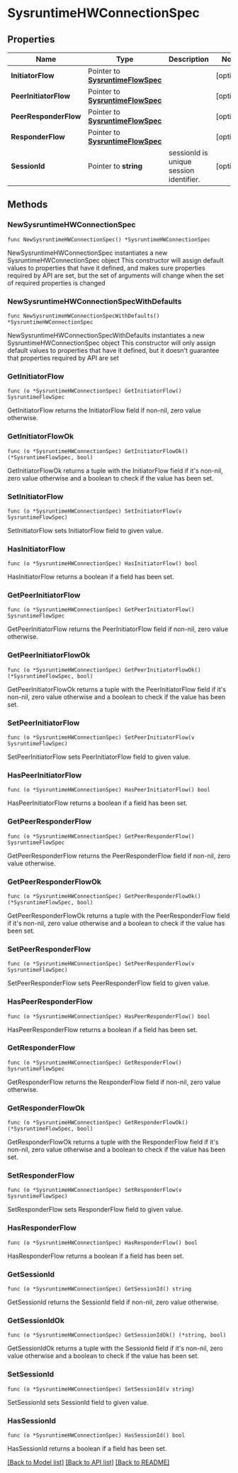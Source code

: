# SysruntimeHWConnectionSpec

## Properties

Name | Type | Description | Notes
------------ | ------------- | ------------- | -------------
**InitiatorFlow** | Pointer to [**SysruntimeFlowSpec**](sysruntimeFlowSpec.md) |  | [optional] 
**PeerInitiatorFlow** | Pointer to [**SysruntimeFlowSpec**](sysruntimeFlowSpec.md) |  | [optional] 
**PeerResponderFlow** | Pointer to [**SysruntimeFlowSpec**](sysruntimeFlowSpec.md) |  | [optional] 
**ResponderFlow** | Pointer to [**SysruntimeFlowSpec**](sysruntimeFlowSpec.md) |  | [optional] 
**SessionId** | Pointer to **string** | sessionId is unique session identifier. | [optional] 

## Methods

### NewSysruntimeHWConnectionSpec

`func NewSysruntimeHWConnectionSpec() *SysruntimeHWConnectionSpec`

NewSysruntimeHWConnectionSpec instantiates a new SysruntimeHWConnectionSpec object
This constructor will assign default values to properties that have it defined,
and makes sure properties required by API are set, but the set of arguments
will change when the set of required properties is changed

### NewSysruntimeHWConnectionSpecWithDefaults

`func NewSysruntimeHWConnectionSpecWithDefaults() *SysruntimeHWConnectionSpec`

NewSysruntimeHWConnectionSpecWithDefaults instantiates a new SysruntimeHWConnectionSpec object
This constructor will only assign default values to properties that have it defined,
but it doesn't guarantee that properties required by API are set

### GetInitiatorFlow

`func (o *SysruntimeHWConnectionSpec) GetInitiatorFlow() SysruntimeFlowSpec`

GetInitiatorFlow returns the InitiatorFlow field if non-nil, zero value otherwise.

### GetInitiatorFlowOk

`func (o *SysruntimeHWConnectionSpec) GetInitiatorFlowOk() (*SysruntimeFlowSpec, bool)`

GetInitiatorFlowOk returns a tuple with the InitiatorFlow field if it's non-nil, zero value otherwise
and a boolean to check if the value has been set.

### SetInitiatorFlow

`func (o *SysruntimeHWConnectionSpec) SetInitiatorFlow(v SysruntimeFlowSpec)`

SetInitiatorFlow sets InitiatorFlow field to given value.

### HasInitiatorFlow

`func (o *SysruntimeHWConnectionSpec) HasInitiatorFlow() bool`

HasInitiatorFlow returns a boolean if a field has been set.

### GetPeerInitiatorFlow

`func (o *SysruntimeHWConnectionSpec) GetPeerInitiatorFlow() SysruntimeFlowSpec`

GetPeerInitiatorFlow returns the PeerInitiatorFlow field if non-nil, zero value otherwise.

### GetPeerInitiatorFlowOk

`func (o *SysruntimeHWConnectionSpec) GetPeerInitiatorFlowOk() (*SysruntimeFlowSpec, bool)`

GetPeerInitiatorFlowOk returns a tuple with the PeerInitiatorFlow field if it's non-nil, zero value otherwise
and a boolean to check if the value has been set.

### SetPeerInitiatorFlow

`func (o *SysruntimeHWConnectionSpec) SetPeerInitiatorFlow(v SysruntimeFlowSpec)`

SetPeerInitiatorFlow sets PeerInitiatorFlow field to given value.

### HasPeerInitiatorFlow

`func (o *SysruntimeHWConnectionSpec) HasPeerInitiatorFlow() bool`

HasPeerInitiatorFlow returns a boolean if a field has been set.

### GetPeerResponderFlow

`func (o *SysruntimeHWConnectionSpec) GetPeerResponderFlow() SysruntimeFlowSpec`

GetPeerResponderFlow returns the PeerResponderFlow field if non-nil, zero value otherwise.

### GetPeerResponderFlowOk

`func (o *SysruntimeHWConnectionSpec) GetPeerResponderFlowOk() (*SysruntimeFlowSpec, bool)`

GetPeerResponderFlowOk returns a tuple with the PeerResponderFlow field if it's non-nil, zero value otherwise
and a boolean to check if the value has been set.

### SetPeerResponderFlow

`func (o *SysruntimeHWConnectionSpec) SetPeerResponderFlow(v SysruntimeFlowSpec)`

SetPeerResponderFlow sets PeerResponderFlow field to given value.

### HasPeerResponderFlow

`func (o *SysruntimeHWConnectionSpec) HasPeerResponderFlow() bool`

HasPeerResponderFlow returns a boolean if a field has been set.

### GetResponderFlow

`func (o *SysruntimeHWConnectionSpec) GetResponderFlow() SysruntimeFlowSpec`

GetResponderFlow returns the ResponderFlow field if non-nil, zero value otherwise.

### GetResponderFlowOk

`func (o *SysruntimeHWConnectionSpec) GetResponderFlowOk() (*SysruntimeFlowSpec, bool)`

GetResponderFlowOk returns a tuple with the ResponderFlow field if it's non-nil, zero value otherwise
and a boolean to check if the value has been set.

### SetResponderFlow

`func (o *SysruntimeHWConnectionSpec) SetResponderFlow(v SysruntimeFlowSpec)`

SetResponderFlow sets ResponderFlow field to given value.

### HasResponderFlow

`func (o *SysruntimeHWConnectionSpec) HasResponderFlow() bool`

HasResponderFlow returns a boolean if a field has been set.

### GetSessionId

`func (o *SysruntimeHWConnectionSpec) GetSessionId() string`

GetSessionId returns the SessionId field if non-nil, zero value otherwise.

### GetSessionIdOk

`func (o *SysruntimeHWConnectionSpec) GetSessionIdOk() (*string, bool)`

GetSessionIdOk returns a tuple with the SessionId field if it's non-nil, zero value otherwise
and a boolean to check if the value has been set.

### SetSessionId

`func (o *SysruntimeHWConnectionSpec) SetSessionId(v string)`

SetSessionId sets SessionId field to given value.

### HasSessionId

`func (o *SysruntimeHWConnectionSpec) HasSessionId() bool`

HasSessionId returns a boolean if a field has been set.


[[Back to Model list]](../README.md#documentation-for-models) [[Back to API list]](../README.md#documentation-for-api-endpoints) [[Back to README]](../README.md)


